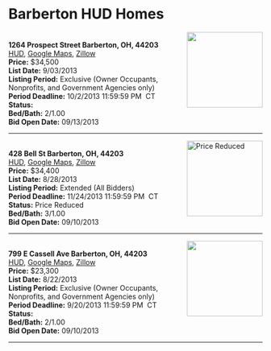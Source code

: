 # Barberton HUD Homes

[<img alt="" src="https://www.hudhomestore.com/pages/ImageShow.aspx?Case=412-532122" align="right" style="height:150px;">](http://www.hudhomestore.com/Listing/PropertyDetails.aspx?caseNumber=412-532122)  
**1264 Prospect Street Barberton, OH, 44203**  
[HUD](http://www.hudhomestore.com/Listing/PropertyDetails.aspx?caseNumber=412-532122), [Google Maps](http://maps.google.com/maps?q=1264+Prospect+Street+Barberton%2C+OH%2C+44203), [Zillow](http://www.zillow.com/homes/1264+Prospect+Street+Barberton%2C+OH%2C+44203/)  
**Price:** $34,500  
**List Date:** 9/03/2013  
**Listing Period:** Exclusive (Owner Occupants, Nonprofits, and Government Agencies only)  
**Period Deadline:** 10/2/2013 11:59:59 PM  CT  
**Status:**   
**Bed/Bath:** 2/1.00  
**Bid Open Date:** 09/13/2013

***

[<img alt="Price Reduced" src="https://www.hudhomestore.com/pages/ImageShow.aspx?Case=412-568503" align="right" style="height:150px;">](http://www.hudhomestore.com/Listing/PropertyDetails.aspx?caseNumber=412-568503)  
**428 Bell St Barberton, OH, 44203**  
[HUD](http://www.hudhomestore.com/Listing/PropertyDetails.aspx?caseNumber=412-568503), [Google Maps](http://maps.google.com/maps?q=428+Bell+St+Barberton%2C+OH%2C+44203), [Zillow](http://www.zillow.com/homes/428+Bell+St+Barberton%2C+OH%2C+44203/)  
**Price:** $34,400  
**List Date:** 8/28/2013  
**Listing Period:** Extended (All Bidders)  
**Period Deadline:** 11/24/2013 11:59:59 PM  CT  
**Status:** Price Reduced  
**Bed/Bath:** 3/1.00  
**Bid Open Date:** 09/10/2013

***

[<img alt="" src="https://www.hudhomestore.com/pages/ImageShow.aspx?Case=412-504115" align="right" style="height:150px;">](http://www.hudhomestore.com/Listing/PropertyDetails.aspx?caseNumber=412-504115)  
**799 E Cassell Ave Barberton, OH, 44203**  
[HUD](http://www.hudhomestore.com/Listing/PropertyDetails.aspx?caseNumber=412-504115), [Google Maps](http://maps.google.com/maps?q=799+E+Cassell+Ave+Barberton%2C+OH%2C+44203), [Zillow](http://www.zillow.com/homes/799+E+Cassell+Ave+Barberton%2C+OH%2C+44203/)  
**Price:** $23,300  
**List Date:** 8/22/2013  
**Listing Period:** Exclusive (Owner Occupants, Nonprofits, and Government Agencies only)  
**Period Deadline:** 9/20/2013 11:59:59 PM  CT  
**Status:**   
**Bed/Bath:** 2/1.00  
**Bid Open Date:** 09/10/2013

***

